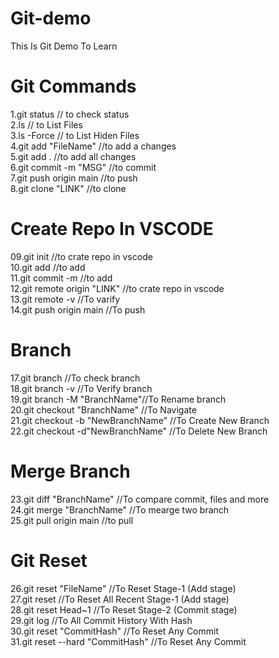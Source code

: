 # Git-demo
This Is Git Demo To Learn <br>

# Git Commands
 1.git status                // to check status <br>
 2.ls                        // to List Files <br>
 3.ls -Force                 // to List Hiden Files <br>
 4.git add "FileName"        //to add a changes <br>
 5.git add .                 //to add all changes <br>
 6.git commit -m "MSG"       //to commit  <br>
 7.git push origin main      //to push  <br>
 8.git clone "LINK"          //to clone  <br>

# Create Repo In VSCODE 

 09.git init                  //to crate repo in vscode  <br>
 10.git add                   //to add  <br>
 11.git commit -m             //to add  <br>
 12.git remote origin "LINK"  //to crate repo in vscode  <br>
 13.git remote -v             //To varify <br>
 14.git push origin main      //To push  <br>

# Branch
 17.git branch                //To check branch  <br>
 18.git branch -v             //To Verify branch  <br>
 19.git branch -M "BranchName"//To Rename branch  <br>
 20.git checkout "BranchName" //To Navigate  <br>
 21.git checkout -b "NewBranchName" //To Create New Branch  <br>
 22.git checkout -d"NewBranchName" //To Delete New Branch  <br>

 # Merge Branch 
 23.git diff "BranchName"      //To compare commit, files and more  <br>
 24.git merge "BranchName"     //To mearge two branch  <br> 
 25.git pull origin main       //to pull  <br>

 # Git Reset
 26.git reset "FileName"       //To Reset Stage-1 (Add stage)   <br>
 27.git reset                  //To Reset All Recent Stage-1 (Add stage)  <br>
 28.git reset Head~1           //To Reset  Stage-2 (Commit stage)  <br>
 29.git log                    //To All Commit History With Hash  <br>
 30.git reset "CommitHash"     //To Reset Any Commit  <br>
 31.git reset --hard "CommitHash"     //To Reset Any Commit  <br>